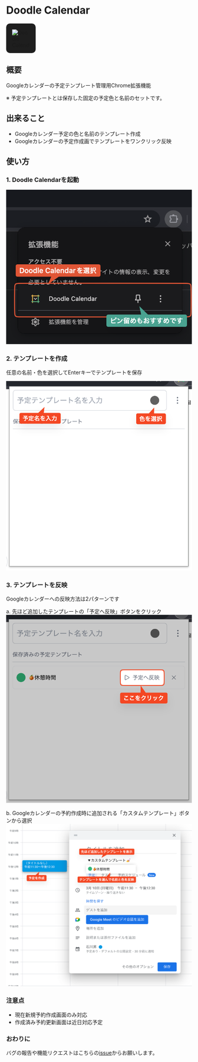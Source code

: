# Doodle Calendar

<div style = "padding:1rem;border-radius:10px;background-color:#1E1E1E;width:fit-content;aspect-ratio: 1/1;display:flex;">
   <image src="public/images/logo.png" alt="Doodle Calendarのロゴ" height = 48 width = 48 >
</div>

## 概要

Googleカレンダーの予定テンプレート管理用Chrome拡張機能

※ 予定テンプレートとは保存した固定の予定色と名前のセットです。

## 出来ること

- Googleカレンダー予定の色と名前のテンプレート作成
- Googleカレンダーの予定作成画でテンプレートをワンクリック反映

## 使い方

### 1. Doodle Calendarを起動

![拡張機能を選択](/public/images/howto01.png)

### 2. テンプレートを作成

任意の名前・色を選択してEnterキーでテンプレートを保存

![テンプレート作成](/public/images/howto02.png)

### 3. テンプレートを反映

Googleカレンダーへの反映方法は2パターンです

a. 先ほど追加したテンプレートの「予定へ反映」ボタンをクリック
![拡張機能から予定へ反映](/public/images/howto03.png)

b. Googleカレンダーの予約作成時に追加される「カスタムテンプレート」ボタンから選択
![Googleから予定へ反映](/public/images/howto04.png)

### 注意点

- 現在新規予約作成画面のみ対応
- 作成済み予約更新画面は近日対応予定

### おわりに

バグの報告や機能リクエストはこちらの[issue](https://github.com/nuintee/doodle-calendar/issues)からお願いします。
